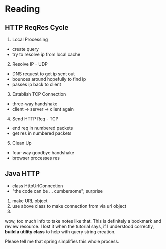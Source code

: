 # Reading

## HTTP ReqRes Cycle

1. Local Processing
  - create query
  - try to resolve ip from local cache
2. Resolve IP - UDP
  - DNS request to get ip sent out
  - bounces around hopefully to find ip
  - passes ip back to client
3. Establish TCP Connection
  - three-way handshake
  - client -> server -> client again
4. Send HTTP Req - TCP
  - end req in numbered packets
  - get res in numbered packets
5. Clean Up
  - four-way goodbye handshake
  - browser processes res

## Java HTTP

- class HttpUrlConnection
- "the code can be ... cumbersome"; surprise
1. make URL object
2. use above class to make connection from via url object
3. 

wow, too much info to take notes like that. This is definitely a bookmark and review resource. I lost it when the tutorial says, if I understood correctly, **build a utility class** to help with query string creation.

Please tell me that spring simplifies this whole process.
